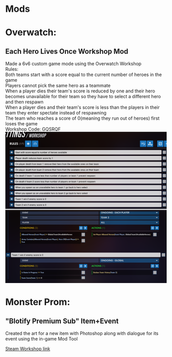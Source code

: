 # Mods
# Overwatch:
## Each Hero Lives Once Workshop Mod
Made a 6v6 custom game mode using the Overwatch Workshop<br>
Rules:<br>
Both teams start with a score equal to the current number of heroes in the game<br>
Players cannot pick the same hero as a teammate<br>
When a player dies their team's score is reduced by one and their hero becomes unavailable for their team so they have to select a different hero and then respawn<br>
When a player dies and their team's score is less than the players in their team they enter spectate instead of respawning<br>
The team who reaches a score of 0(meaning they run out of heroes) first loses the game<br>
Workshop Code: GQSRQF<br>
![Workshop Image](Images/Overwatch/OW1.PNG)<br>
![Workshop Image](Images/Overwatch/OW2.PNG)<br>
# Monster Prom:
## "Blotify Premium Sub" Item+Event
Created the art for a new item with Photoshop along with dialogue for its event using the in-game Mod Tool

[Steam Workshop link](https://steamcommunity.com/sharedfiles/filedetails/?id=2094099960)
